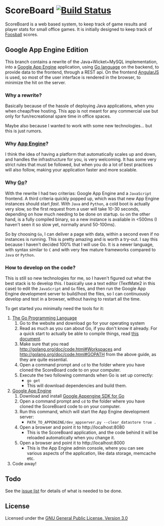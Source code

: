# ScoreBoard [![Build Status](https://drone.io/github.com/frankbille/ScoreBoard/status.png)](https://drone.io/github.com/frankbille/ScoreBoard/latest)


ScoreBoard is a web based system, to keep track of game results and player stats
for small office games. It is initially designed to keep track of
[Foosball][foosball] scores.


## Google App Engine Edition

This branch contains a rewrite of the Java+Wicket+MySQL implementation, into a
[Google App Engine][gae] application, using [Go language][golang] on the backend,
to provide data to the frontend, through a REST api. On the frontend
[AngularJS][angularjs] is used, so most of the user interface is rendered in
the browser, to minimize the hit on the server.


### Why a rewrite?

Basically because of the hassle of deploying Java applications, when you when
cheap/free hosting. This app is not meant for any commercial use but only for
fun/recreational spare time in office spaces.

Maybe also because I wanted to work with some new technologies...
but this is just rumors. 


### Why [App Engine][gae]?

I think the idea of having a platform that automatically scales up and down,
and handles the infrastructure for you, is very welcoming. It has some very
strict rules that must be followed, but when you do a lot of best practices
will also follow, making your application faster and more scalable.


### Why [Go][golang]?

With the rewrite I had two criterias: Google App Engine and a `JavaScript` frontend.
A third criteria quickly popped up, which was that new App Engine instances should
start *fast*. With `Java` and `Python`, a cold boot is actually very slow, so the first
request from a user will take 10-30 seconds, depending on how much needing to be
done on startup. `Go` on the other hand, is a fully compiled binary, so a new instance
is avaliable in <500ms (I haven't seen it so slow yet, normally arund 50-100ms).

So by choosing `Go`, I can deliver a page with data, within a second even if no
instances is running. This is pretty amazing and is worth a try-out. I say this
because I haven't decided 100% that I will use Go. It is a newer language, with
syntax similar to `C` and with very few mature frameworks compared to `Java` or
`Python`.

### How to develop on the code?

This is still so new technologies for me, so I haven't figured out what the best
stack is to develop this. I basically use a text editor (TextMate2 in this case)
to edit the `JavaScript` and `Go` files, and then run the Google App Engine 
development server to build/host the files, so I can continuously develop and test
in a browser, without having to restart all the time.

To get started you minimally need the tools for it:

1. [The Go Programming Language][golang]
   1. Go to the website and download go for your operating system
   2. Read as much as you can about Go, if you don't know it already. 
      For a quick start to actually be able to compile things, read [this document][goinstalldoc].
   3. Make sure that you read http://golang.org/doc/code.html#Workspaces and http://golang.org/doc/code.html#GOPATH
      from the above guide, as they are quite essential.
   4. Open a command prompt and `cd` to the folder where you have cloned the ScoreBoard
      code to on your computer.
   5. Execute the two following commands when Go is set up correctly:
      * `go get`
	  * This will download dependencies and build them.
2. [Google App Engine][gae]
   1. Download and install [Google Appengine SDK for Go][gaeinstall]
   2. Open a command prompt and `cd` to the folder where you have cloned the ScoreBoard
      code to on your computer.
   3. Run this command, which will start the App Engine development server:
      * `PATH_TO_APPENGINE/dev_appserver.py --clear_datastore true .`
   4. Open a browser and point it to http://localhost:8080
      * This is the ScoreBoard application, and the code behind it will be reloaded
        automatically when you change it.
   5. Open a browser and point it to http://localhost:8000
      * This is the App Engine admin console, where you can see various aspects of the
        application, like data storage, memcache etc.
3. Code away!


## Todo

See the [issue list][issues] for details of what is needed to be done.


## License

Licensed under the [GNU General Public License, Version 3.0][license]


[foosball]: http://en.wikipedia.org/wiki/Table_football
[issues]: https://github.com/frankbille/ScoreBoard/issues
[license]: http://www.gnu.org/licenses/gpl.html
[gae]: http://developers.google.com/appengine
[gaeinstall]: https://developers.google.com/appengine/downloads#Google_App_Engine_SDK_for_Go
[golang]: http://golang.org
[goinstalldoc]: http://golang.org/doc/install
[angularjs]: http://angularjs.org
